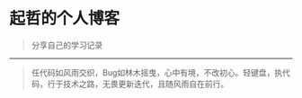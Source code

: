 # 起哲的个人博客

> 分享自己的学习记录

------

> 
>
> 任代码如风雨交织，Bug如林木摇曳，心中有境，不改初心。轻键盘，执代码，行于技术之路，无畏更新迭代，且随风雨自在前行。

